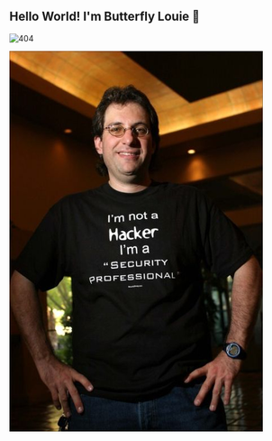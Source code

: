 ## Hello World! I'm Butterfly Louie 👋

![404](https://media2.giphy.com/media/v1.Y2lkPTc5MGI3NjExbTFsb3AxZGNtY2p0eWpoamFjMmFlcHVrcHNyZGd2bDZnenBvNjZjbCZlcD12MV9pbnRlcm5hbF9naWZfYnlfaWQmY3Q9Zw/12775LeUHMZjNu/giphy.gif)

<!--
**C1C4D40/C1C4D40** is a ✨ _special_ ✨ repository because its `README.md` (this file) appears on your GitHub profile.

Here are some ideas to get you started:

- 🔭 I’m currently working on ...
- 🌱 I’m currently learning ...
- 👯 I’m looking to collaborate on ...
- 🤔 I’m looking for help with ...
- 💬 Ask me about ...
- 📫 How to reach me: ...
- 😄 Pronouns: ...
- ⚡ Fun fact: ...
-->


![404](img/RBph4CxdV6CqmgeWjSr7rP.jpg)

